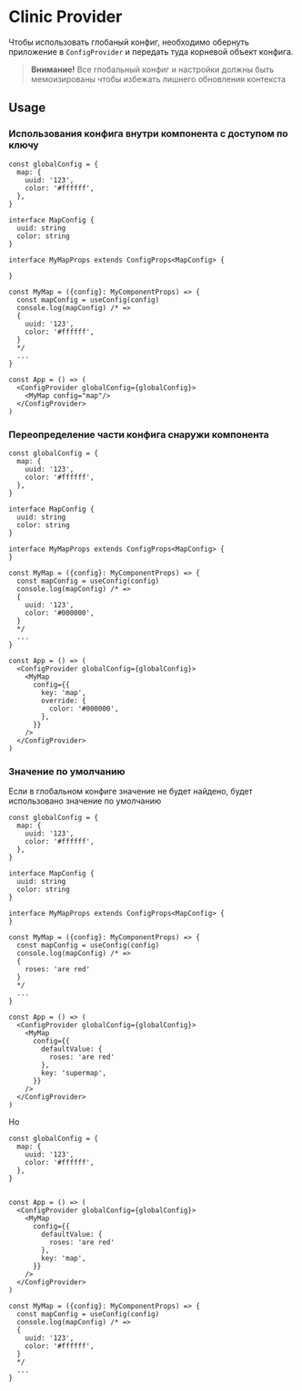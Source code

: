 # Clinic Provider

Чтобы использовать глобаный конфиг, необходимо обернуть приложение в `ConfigProvider` и передать туда корневой объект конфига.

> **Внимание!** Все глобальный конфиг и настройки должны быть мемоизированы чтобы избежать лишнего обновления контекста

## Usage

### Использования конфига внутри компонента с доступом по ключу

```tsx
const globalConfig = {
  map: {
    uuid: '123',
    color: '#ffffff',
  },
}

interface MapConfig {
  uuid: string
  color: string
}

interface MyMapProps extends ConfigProps<MapConfig> {

}

const MyMap = ({config}: MyComponentProps) => {
  const mapConfig = useConfig(config)
  console.log(mapConfig) /* =>
  {
    uuid: '123',
    color: '#ffffff',
  }
  */
  ...
}

const App = () => (
  <ConfigProvider globalConfig={globalConfig}>
    <MyMap config="map"/>
  </ConfigProvider>
)
```

### Переопределение части конфига снаружи компонента

```tsx
const globalConfig = {
  map: {
    uuid: '123',
    color: '#ffffff',
  },
}

interface MapConfig {
  uuid: string
  color: string
}

interface MyMapProps extends ConfigProps<MapConfig> {
}

const MyMap = ({config}: MyComponentProps) => {
  const mapConfig = useConfig(config)
  console.log(mapConfig) /* =>
  {
    uuid: '123',
    color: '#000000',
  }
  */
  ...
}

const App = () => (
  <ConfigProvider globalConfig={globalConfig}>
    <MyMap  
      config={{
        key: 'map',
        override: {
          color: '#000000',
        },
      }}
    />
  </ConfigProvider>
)
```


### Значение по умолчанию
Если в глобальном конфиге значение не будет найдено, будет использовано значение по умолчанию

```tsx
const globalConfig = {
  map: {
    uuid: '123',
    color: '#ffffff',
  },
}

interface MapConfig {
  uuid: string
  color: string
}

interface MyMapProps extends ConfigProps<MapConfig> {
}

const MyMap = ({config}: MyComponentProps) => {
  const mapConfig = useConfig(config)
  console.log(mapConfig) /* =>
  {
    roses: 'are red'
  }
  */
  ...
}

const App = () => (
  <ConfigProvider globalConfig={globalConfig}>
    <MyMap  
      config={{
        defaultValue: {
          roses: 'are red'
        },
        key: 'supermap',
      }}
    />
  </ConfigProvider>
)
```

Но

```tsx
const globalConfig = {
  map: {
    uuid: '123',
    color: '#ffffff',
  },
}


const App = () => (
  <ConfigProvider globalConfig={globalConfig}>
    <MyMap  
      config={{
        defaultValue: {
          roses: 'are red'
        },
        key: 'map',
      }}
    />
  </ConfigProvider>
)

const MyMap = ({config}: MyComponentProps) => {
  const mapConfig = useConfig(config)
  console.log(mapConfig) /* =>
  {
    uuid: '123',
    color: '#ffffff',
  }
  */
  ...
}

```